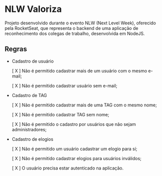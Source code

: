 # NLW Valoriza
Projeto desenvolvido durante o evento NLW (Next Level Week), oferecido pela RocketSeat, que representa o backend de uma aplicação de reconhecimento dos colegas de trabalho, desenvolvida em NodeJS.

## Regras

- Cadastro de usuário

    [ X ] Não é permitido cadastrar mais de um usuário com o mesmo e-mail;

    [ X ] Não é permitido cadastrar usuário sem e-mail;

- Cadastro de TAG

    [ X ] Não é permitido cadastrar mais de uma TAG com o mesmo nome;

    [ X ] Não é permitido cadastrar TAG sem nome;

    [ X ] Não é permitido o cadastro por usuários que não sejam administradores;

- Cadastro de elogios

    [ X ] Não é permitido um usuário cadastrar um elogio para sí;

    [ X ] Não é permitido cadastrar elogios para usuários inválidos;

    [ X ] O usuário precisa estar autenticado na aplicação.
